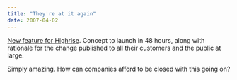 ```yaml
---
title: "They're at it again"
date: 2007-04-02
---
```


[New feature for Highrise](http://www.37signals.com/svn/posts/348-highrise-public-contact-cards-from-idea-to-feature-to-launch-in-48-hours). Concept to launch in 48 hours, along with rationale for the change published to all their customers and the public at large.

Simply amazing. How can companies afford to be closed with this going on?
